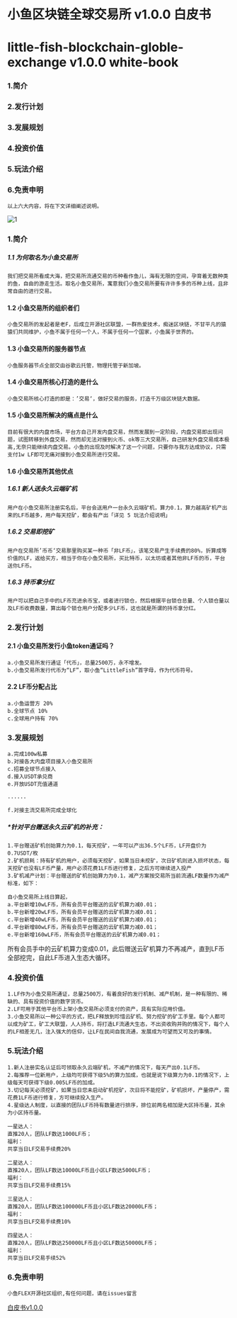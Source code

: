 # 小鱼区块链全球交易所 v1.0.0 白皮书

# little-fish-blockchain-globle-exchange v1.0.0 white-book


### 1.简介

### 2.发行计划

### 3.发展规划

### 4.投资价值

### 5.玩法介绍

### 6.免责申明


```
以上六大内容，将在下文详细阐述说明。
```
![1](https://i.imgur.com/WP94d7O.png)

### 1.简介

##### 1.1 为何取名为小鱼交易所

`我们把交易所看成大海，把交易所流通交易的币种看作鱼儿，海有无限的空间，孕育着无数种类的鱼，自由的游走生活。取名小鱼交易所，寓意我们小鱼交易所要有许许多多的币种上线，且非常自由的进行交易。`

#### 1.2 小鱼交易所的组织者们

`小鱼交易所的发起者是老F，后成立开源社区联盟，一群热爱技术，痴迷区块链，不甘平凡的猿猿们共同维护，小鱼不属于任何一个人，不属于任何一个国家，小鱼属于世界的。`

#### 1.3 小鱼交易所的服务器节点

`小鱼服务器节点全部交由谷歌云托管，物理托管于新加坡。`

#### 1.4 小鱼交易所核心打造的是什么

`小鱼交易所核心打造的即是：’交易‘，做好交易的服务，打造千万级区块链大数据。`

#### 1.5 小鱼交易所解决的痛点是什么

`目前有很大的内盘市场，平台方自己开发内盘交易，然而发展到一定阶段，内盘交易即出现问题，试图转移到外盘交易，然而却无法对接到火币、ok等三大交易所，自己研发外盘交易成本极高,无奈只能继续内盘交易。小鱼的出现及时解决了这一个问题，只要你与我方达成协议，只需支付1w LF即可无痛对接到小鱼交易所进行交易。`

#### 1.6 小鱼交易所其他优点

##### 1.6.1 新人送永久云端矿机

`用户在小鱼交易所注册实名后，平台会送用户一台永久云端矿机，算力0.1，算力越高矿机产出来的LF币越多，用户每天挖矿，都会有产出「详见 5 玩法介绍说明」`

##### 1.6.2 交易即挖矿

`用户在交易所’币币‘交易那里购买某一种币「非LF币」，该笔交易产生手续费的80%，折算成等价值的LF，返给买方，相当于你在小鱼交易所，买比特币，以太坊或者其他非LF币的币，平台送你LF币。`

##### 1.6.3 持币拿分红

`用户可以把自己手中的LF币充进余币宝，或者进行锁仓，然后根据平台锁仓总量、个人锁仓量以及LF币收费数量，算出每个锁仓用户分配多少LF币，这也就是所谓的持币拿分红。`


### 2.发行计划

#### 2.1 小鱼交易所发行小鱼token通证吗？

```
a.小鱼交易所发行通证「代币」，总量2500万，永不增发。
b.小鱼交易所发行代币为“LF”，取小鱼“LittleFish”首字母，作为代币符号。
```

#### 2.2 LF币分配占比

```
a.小鱼运营方 20%
b.全球节点 10%
c.全球用户持有 70%
```

### 3.发展规划

```
a.完成100w私募
b.对接各大内盘项目接入小鱼交易所
c.招募全球节点接入
d.接入USDT承兑商
e.开放USDT充值通道

......

f.对接主流交易所完成全球化
```
##### *针对平台赠送永久云矿机的补充：

```
1.平台赠送矿机创始算力为0.1，每天挖矿，一年可以产出36.5个LF币，LF开盘价为0.7USDT/枚
2.矿机损耗：持有矿机的用户，必须每天挖矿，如果当日未挖矿，次日矿机则进入损坏状态，每天挖矿也没有LF币产量，用户必须花费1LF币进行修复，之后方可继续进入投产
3.矿机减产计划：平台赠送的矿机创始算力为0.1，减产方案按交易所当前流通LF数量作为减产标准，如下：
```

```
自小鱼交易所上线日算起，
a.平台新增10wLF币，所有会员平台赠送的云矿机算力减0.01；
b.平台新增20wLF币，所有会员平台赠送的云矿机算力减0.01；
c.平台新增40wLF币，所有会员平台赠送的云矿机算力减0.01；
d.平台新增80wLF币，所有会员平台赠送的云矿机算力减0.01；
e.平台新增160wLF币，所有会员平台赠送的云矿机算力减0.01；
```
所有会员手中的云矿机算力变成0.01，此后赠送云矿机算力不再减产，直到LF币全部挖完，自此LF币进入生态大循环。


 
### 4.投资价值

```
1.LF作为小鱼交易所通证，总量2500万，有着良好的发行机制、减产机制，是一种有限的、稀缺的、具有投资价值的数字货币。
2.LF可用于其他平台币上架小鱼交易所必须支付的资产，具有实际应用价值。
3.小鱼交易所以一种公平的方式，把LF释放到珍惜云矿机、努力挖矿的矿工手里。每个人都可以成为矿工，矿工大联盟，人人持币，将打造LF流通大生态，不出资收购并购的情况下，每个人的LF相差无几，注入强大的信仰，让LF在民间自我流通，发展成为可望而又可及的事情。
```


### 5.玩法介绍

```
1.新人注册实名认证后可领取永久云端矿机，不减产的情况下，每天产出0.1LF币。
2.每推荐一位新用户，上级均可获得下级5%的算力加成，也就是说下级算力为0.1的情况下，上级每天可获得下级0.005LF币的加成。
3.切记每天必须挖矿，如果当日您未启动矿机挖矿，次日将不能挖矿，矿机损坏，产量停产，需花费1LF币进行修复，方可继续投入生产。
4.星级达人制度，以直接的团队LF币持有数量进行排序，排位前两名相加是大区持币量，其余为小区持币量。

一星达人：
直推20人，团队LF数达1000LF币；
福利：
共享当日LF交易手续费20%

二星达人：
直推20人，团队LF数达10000LF币且小区LF数达5000LF币；
福利：
共享当日LF交易手续费15%

三星达人：
直推20人，团队LF数达100000LF币且小区LF数达20000LF币；
福利：
共享当日LF交易手续费10%

四星达人：
直推20人，团队LF数达250000LF币且小区LF数达50000LF币；
福利：
共享当日LF交易手续52%

```

### 6.免责申明

`小鱼FLEX开源社区组织,有任何问题，请在issues留言`

[白皮书v1.0.0](https://github.com/little-fish-blockchain-globle-exchange/white-book)
